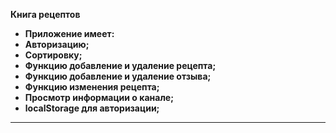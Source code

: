 <b>Книга рецептов
- Приложение имеет:
-  Авторизацию;
-  Cортировку;
-  Функцию добавление и удаление рецепта;
-  Функцию добавление и удаление отзыва;
-  Функцию изменения рецепта;
-  Просмотр информации о канале;
-  localStorage для авторизации;

_________